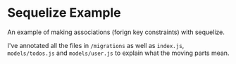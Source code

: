 # Sequelize Example
An example of making associations (forign key constraints) with sequelize.

I've annotated all the files in `/migrations` as well as `index.js`, `models/todos.js` and `models/user.js` to explain what the moving parts mean.

